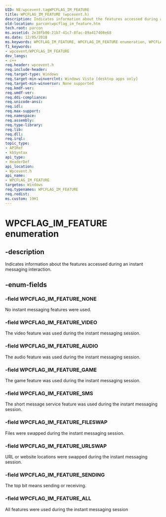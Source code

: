 ```yaml
---
UID: NE:wpcevent.tagWPCFLAG_IM_FEATURE
title: WPCFLAG_IM_FEATURE (wpcevent.h)
description: Indicates information about the features accessed during an instant messaging interaction.
old-location: parcon\wpcflag_im_feature.htm
tech.root: parcon
ms.assetid: 2e38fb00-21b7-41c7-8fac-09a417408e68
ms.date: 12/05/2018
ms.keywords: WPCFLAG_IM_FEATURE, WPCFLAG_IM_FEATURE enumeration, WPCFLAG_IM_FEATURE_ALL, WPCFLAG_IM_FEATURE_AUDIO, WPCFLAG_IM_FEATURE_FILESWAP, WPCFLAG_IM_FEATURE_GAME, WPCFLAG_IM_FEATURE_NONE, WPCFLAG_IM_FEATURE_SENDING, WPCFLAG_IM_FEATURE_SMS, WPCFLAG_IM_FEATURE_URLSWAP, WPCFLAG_IM_FEATURE_VIDEO, parcon.wpcflag_im_feature, wpcevent/WPCFLAG_IM_FEATURE, wpcevent/WPCFLAG_IM_FEATURE_ALL, wpcevent/WPCFLAG_IM_FEATURE_AUDIO, wpcevent/WPCFLAG_IM_FEATURE_FILESWAP, wpcevent/WPCFLAG_IM_FEATURE_GAME, wpcevent/WPCFLAG_IM_FEATURE_NONE, wpcevent/WPCFLAG_IM_FEATURE_SENDING, wpcevent/WPCFLAG_IM_FEATURE_SMS, wpcevent/WPCFLAG_IM_FEATURE_URLSWAP, wpcevent/WPCFLAG_IM_FEATURE_VIDEO
f1_keywords:
- wpcevent/WPCFLAG_IM_FEATURE
dev_langs:
- c++
req.header: wpcevent.h
req.include-header: 
req.target-type: Windows
req.target-min-winverclnt: Windows Vista [desktop apps only]
req.target-min-winversvr: None supported
req.kmdf-ver: 
req.umdf-ver: 
req.ddi-compliance: 
req.unicode-ansi: 
req.idl: 
req.max-support: 
req.namespace: 
req.assembly: 
req.type-library: 
req.lib: 
req.dll: 
req.irql: 
topic_type:
- APIRef
- kbSyntax
api_type:
- HeaderDef
api_location:
- Wpcevent.h
api_name:
- WPCFLAG_IM_FEATURE
targetos: Windows
req.typenames: WPCFLAG_IM_FEATURE
req.redist: 
ms.custom: 19H1
---
```


# WPCFLAG_IM_FEATURE enumeration


## -description


Indicates information about the features accessed during an instant messaging interaction.


## -enum-fields




### -field WPCFLAG_IM_FEATURE_NONE

No instant messaging features were used.


### -field WPCFLAG_IM_FEATURE_VIDEO

The video feature was used during the instant messaging session.


### -field WPCFLAG_IM_FEATURE_AUDIO

The audio feature was used during the instant messaging session.


### -field WPCFLAG_IM_FEATURE_GAME

The game feature was used during the instant messaging session.


### -field WPCFLAG_IM_FEATURE_SMS

The short message service feature was used during the instant messaging session.


### -field WPCFLAG_IM_FEATURE_FILESWAP

Files were swapped during the instant messaging session.


### -field WPCFLAG_IM_FEATURE_URLSWAP

URL or website locations were swapped during the instant messaging session.


### -field WPCFLAG_IM_FEATURE_SENDING

The top bit means sending or receiving.


### -field WPCFLAG_IM_FEATURE_ALL

All features were used during the instant messaging session

